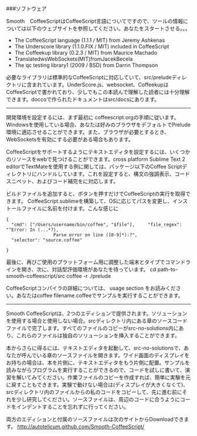 ###<a name = "ソフトウェア">ソフトウェア</a>

Smooth　CoffeeScriptはCoffeeScript言語についてですので、ツールの情報については以下のウェブサイトを参照してください。あなたをスタートさせる。。。

-	The CoffeeScript language (1.1.1 / MIT) from Jeremy Ashkenas
-	The Underscore library (1.1.0.FIX / MIT) included in CoffeeScript
-	The Coffeekup library (0.2.3 / MIT) from Maurice Machado
-	TranslatedwsWebSockets(MIT)fromJacekBecela
-	The qc testing library1 (2009 / BSD) from Darrin Thompson

必要なライブラリは標準的なCoffeeScriptに対応していて、src/preludeディレクトリに含まれています。UnderScore.js、websocket、CoffeekupはCoffeeScriptで書かれており、少しでもこの本読んで理解した読者には十分理解できます。doccoで作られたドキュメントはsrc/docsにあります。

---

開発環境を設定するには、まず最初に coffeescript.orgの手順に従います。Windowsを使用している場合、あなたは好みのブラウザをデフォルトでPrelude環境に適応させることができます。また、ブラウザが必要とするとき、WebSocketsを有効にする必要がある場合もあります。

CoffeeScriptをサポートするようにテキストエディタを設定するには、いくつかのリソースをwebで見つけることができます。cross platform Sublime Text 2 editorでTextMateを使用する例に関しては、パッケージ以下のCoffee Scriptディレクトリにハンドルしています。これを設定すると、構文の強調表示、コードスニペット、およびコード補完をに対応します。

ビルドファイルを追加すると、ボタンを押すだけでCoffeeScriptの実行を取得できます。
CoffeeScript.sublimeを構築して、OSに応じてパスを変更し、インストールファイルに名前を付けます。こんな感じに
	
	{
	  "cmd": ["/Users/username/bin/coffee", "$file"], 	  "file_regex": "^Error: In (...*?),
					  Parse error on line ([0-9]*):?", 
	  "selector": "source.coffee"

	} 

最後に、再びご使用のプラットフォーム用に調整した端末とタイプでコマンドラインを開き、次に、対話型評価環境があなたを待っています。
cd path-to-smooth-coffeescript/src coffee -r ./prelude 

CoffeeScriptコンパイラの詳細については、 usage section をお読みください。あなたはcoffee filename.coffeeでサンプルを実行することができます。

---

Smooth CoffeeScriptは、2つのエディションで提供されます。ソリューションを使用する場合と使用しない場合。srcディレクトリ内にある章のソースコードファイルで完了します。すべてのファイルのコピーがsrc-no-solutions内にあり、これらのファイルは独自のソリューションを挿入することができます。

本からさらに得るには、テキストエディタを起動して、src-no-solutionsで、あなたが呼んでいる章のソースファイルを開きます。ワイド画面のディスプレイをお持ちの場合は、本を片側に、テキストエディタをもう片側に配置。サンプルを読みながらプログラムを実行することができるので、コードを試しに書いて、演習を解いてみてください。作業ファイルのコピーを作成すれば、簡単に実験を元に戻すこともできます。実験で動けない場合は(ディスプレイが大きくなくて)、srcディレクトリ内のファイルからの私のコードをコピーして、先に進む前にそれを少し研究してください。ソースファイルは、周辺のコードに合うようにコードをインデントすることを忘れずに行ってください。

両方のエディションと付属のソースファイルは次のサイトからDownloadできます。
http://autotelicum.github.com/Smooth-CoffeeScript/
